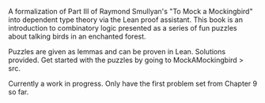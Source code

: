 A formalization of Part III of Raymond Smullyan's "To Mock a Mockingbird" into dependent type theory via the Lean proof assistant. This book is an introduction to combinatory logic presented as a series of fun puzzles about talking birds in an enchanted forest.

Puzzles are given as lemmas and can be proven in Lean. Solutions provided. Get started with the puzzles by going to MockAMockingbird > src.

Currently a work in progress. Only have the first problem set from Chapter 9 so far.
